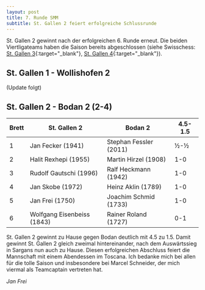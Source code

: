 ```yaml
---
layout: post
title: 7. Runde SMM
subtitle: St. Gallen 2 feiert erfolgreiche Schlussrunde
---
```


St. Gallen 2 gewinnt nach der erfolgreichen 6. Runde erneut. Die beiden Viertligateams haben die Saison bereits abgeschlossen (siehe Swisschess: [St. Gallen 3](https://www.swisschess.ch/smm.html?old=L3R1cm5pZXJlL3NtbS5waHA_YWphaHI9MjAyMiZhcm91bmQ9NyZhbGlnYT02){:target="\_blank"}, [St. Gallen 4](https://www.swisschess.ch/smm.html?old=L3R1cm5pZXJlL3NtbS5waHA_YWphaHI9MjAyMiZhZ3J1cHBlPTYwMiZhbGlnYT02JmFyb3VuZD03){:target="\_blank"}).

## St. Gallen 1 - Wollishofen 2

(Update folgt)

## St. Gallen 2 - Bodan 2 (2-4)

| Brett | St. Gallen 2               | Bodan 2                | 4.5-1.5 |
|-------|----------------------------|------------------------|---------|
| 1     | Jan Fecker (1941)          | Stephan Fessler (2011) | ½-½     |
| 2     | Halit Rexhepi (1955)       | Martin Hirzel (1908)   | 1-0     |
| 3     | Rudolf Gautschi (1996)     | Ralf Heckmann (1942)   | 1-0     |
| 4     | Jan Skobe (1972)           | Heinz Aklin (1789)     | 1-0     |
| 5     | Jan Frei (1750)            | Joachim Schmid (1733)  | 1-0     |
| 6     | Wolfgang Eisenbeiss (1843) | Rainer Roland (1727)   | 0-1     |

St. Gallen 2 gewinnt zu Hause gegen Bodan deutlich mit 4.5 zu 1.5. Damit gewinnt St. Gallen 2 gleich zweimal hintereinander, nach dem Auswärtssieg in Sargans nun auch zu Hause. Diesen erfolgreichen Abschluss feiert die Mannschaft mit einem Abendessen im Toscana. Ich bedanke mich bei allen für die tolle Saison und insbesondere bei Marcel Schneider, der mich viermal als Teamcaptain vertreten hat.

_Jan Frei_

